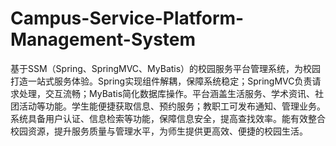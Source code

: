 # Campus-Service-Platform-Management-System
基于SSM（Spring、SpringMVC、MyBatis）的校园服务平台管理系统，为校园打造一站式服务体验。Spring实现组件解耦，保障系统稳定；SpringMVC负责请求处理，交互流畅；MyBatis简化数据库操作。平台涵盖生活服务、学术资讯、社团活动等功能。学生能便捷获取信息、预约服务；教职工可发布通知、管理业务。系统具备用户认证、信息检索等功能，保障信息安全，提高查找效率。能有效整合校园资源，提升服务质量与管理水平，为师生提供更高效、便捷的校园生活。 
